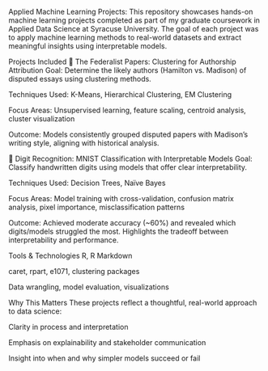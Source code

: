 Applied Machine Learning Projects:
This repository showcases hands-on machine learning projects completed as part of my graduate coursework in Applied Data Science at Syracuse University. The goal of each project was to apply machine learning methods to real-world datasets and extract meaningful insights using interpretable models.

Projects Included
🧠 The Federalist Papers: Clustering for Authorship Attribution
Goal: Determine the likely authors (Hamilton vs. Madison) of disputed essays using clustering methods.

Techniques Used: K-Means, Hierarchical Clustering, EM Clustering

Focus Areas: Unsupervised learning, feature scaling, centroid analysis, cluster visualization

Outcome: Models consistently grouped disputed papers with Madison’s writing style, aligning with historical analysis.

🔢 Digit Recognition: MNIST Classification with Interpretable Models
Goal: Classify handwritten digits using models that offer clear interpretability.

Techniques Used: Decision Trees, Naïve Bayes

Focus Areas: Model training with cross-validation, confusion matrix analysis, pixel importance, misclassification patterns

Outcome: Achieved moderate accuracy (~60%) and revealed which digits/models struggled the most. Highlights the tradeoff between interpretability and performance.

Tools & Technologies
R, R Markdown

caret, rpart, e1071, clustering packages

Data wrangling, model evaluation, visualizations

Why This Matters
These projects reflect a thoughtful, real-world approach to data science:

Clarity in process and interpretation

Emphasis on explainability and stakeholder communication

Insight into when and why simpler models succeed or fail
